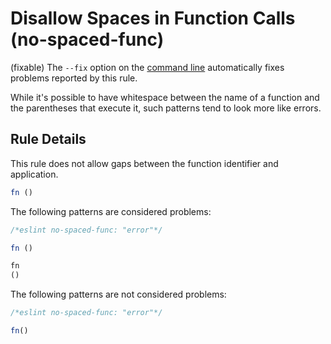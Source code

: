# Disallow Spaces in Function Calls (no-spaced-func)

(fixable) The `--fix` option on the [command line](../user-guide/command-line-interface#fix) automatically fixes problems reported by this rule.

While it's possible to have whitespace between the name of a function and the parentheses that execute it, such patterns tend to look more like errors.

## Rule Details

This rule does not allow gaps between the function identifier and application.

```js
fn ()
```

The following patterns are considered problems:

```js
/*eslint no-spaced-func: "error"*/

fn ()

fn
()
```

The following patterns are not considered problems:

```js
/*eslint no-spaced-func: "error"*/

fn()
```
